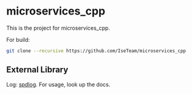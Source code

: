 # microservices_cpp

This is the project for microservices_cpp.

For build:

```sh
git clone --recursive https://github.com/IseTeam/microservices_cpp
```

## External Library

Log: [spdlog](https://github.com/gabime/spdlog). For usage, look up the docs.
